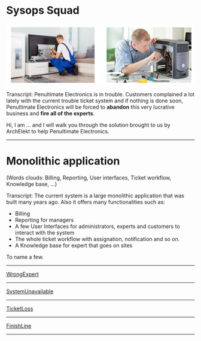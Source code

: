 # Sysops Squad

![](../Problem%20Background/resources/context.png)

Transcript:
Penultimate Electronics is in trouble. Customers complained a lot lately with the current trouble ticket system and if nothing is done soon, Penultimate Electronics will be forced to **abandon** this very lucrative business and **fire all of the experts**.

Hi, I am ... and I will walk you through the solution brought to us by ArchElekt to help Penultimate Electronics.

---

# Monolithic application

(Words clouds: Billing, Reporting, User interfaces, Ticket workflow, Knowledge base, ...)
    
Transcript:
The current system is a large monolithic application that was built many years ago. Also it offers many functionalities such as:
- Billing
- Reporting for managers
- A few User Interfaces for administrators, experts and customers to interact with the system
- The whole ticket workflow with assignation, notification and so on.
- A Knowledge base for expert that goes on sites

To name a few.

---

[WrongExpert](./WrongExpert_short.md)

---

[SystemUnavailable](./SystemUnavalaible.md)

---

[TicketLoss](./TicketLoss.md)

---

[FinishLine](./FinishLine.md)

---